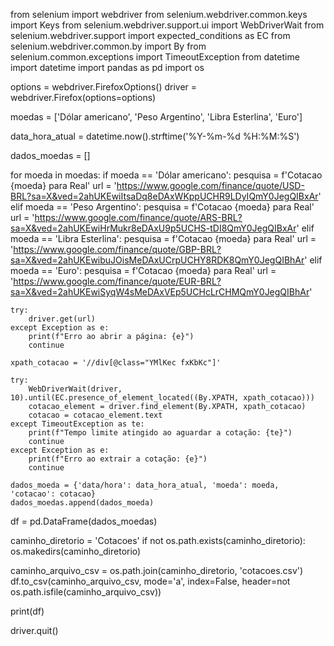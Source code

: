 from selenium import webdriver
from selenium.webdriver.common.keys import Keys
from selenium.webdriver.support.ui import WebDriverWait
from selenium.webdriver.support import expected_conditions as EC
from selenium.webdriver.common.by import By
from selenium.common.exceptions import TimeoutException
from datetime import datetime
import pandas as pd
import os

options = webdriver.FirefoxOptions()
driver = webdriver.Firefox(options=options)

moedas = ['Dólar americano', 'Peso Argentino', 'Libra Esterlina', 'Euro']

data_hora_atual = datetime.now().strftime('%Y-%m-%d %H:%M:%S')

dados_moedas = []

for moeda in moedas:
    if moeda == 'Dólar americano':
        pesquisa = f'Cotacao {moeda} para Real'
        url = 'https://www.google.com/finance/quote/USD-BRL?sa=X&ved=2ahUKEwiItsaDq8eDAxWKppUCHR9LDyIQmY0JegQIBxAr'
    elif moeda == 'Peso Argentino':
        pesquisa = f'Cotacao {moeda} para Real'
        url = 'https://www.google.com/finance/quote/ARS-BRL?sa=X&ved=2ahUKEwiHrMukr8eDAxU9p5UCHS-tDI8QmY0JegQIBxAr'
    elif moeda == 'Libra Esterlina':
        pesquisa = f'Cotacao {moeda} para Real'
        url = 'https://www.google.com/finance/quote/GBP-BRL?sa=X&ved=2ahUKEwibuJOisMeDAxUCrpUCHY8RDK8QmY0JegQIBhAr'
    elif moeda == 'Euro':
        pesquisa = f'Cotacao {moeda} para Real'
        url = 'https://www.google.com/finance/quote/EUR-BRL?sa=X&ved=2ahUKEwiSyqW4sMeDAxVEp5UCHcLrCHMQmY0JegQIBhAr'

    try:
        driver.get(url)
    except Exception as e:
        print(f"Erro ao abrir a página: {e}")
        continue

    xpath_cotacao = '//div[@class="YMlKec fxKbKc"]'

    try:
        WebDriverWait(driver, 10).until(EC.presence_of_element_located((By.XPATH, xpath_cotacao)))
        cotacao_element = driver.find_element(By.XPATH, xpath_cotacao)
        cotacao = cotacao_element.text
    except TimeoutException as te:
        print(f"Tempo limite atingido ao aguardar a cotação: {te}")
        continue
    except Exception as e:
        print(f"Erro ao extrair a cotação: {e}")
        continue

    dados_moeda = {'data/hora': data_hora_atual, 'moeda': moeda, 'cotacao': cotacao}
    dados_moedas.append(dados_moeda)

df = pd.DataFrame(dados_moedas)


caminho_diretorio = 'Cotacoes'
if not os.path.exists(caminho_diretorio):
    os.makedirs(caminho_diretorio)

caminho_arquivo_csv = os.path.join(caminho_diretorio, 'cotacoes.csv')
df.to_csv(caminho_arquivo_csv, mode='a', index=False, header=not os.path.isfile(caminho_arquivo_csv))

print(df)



driver.quit()
